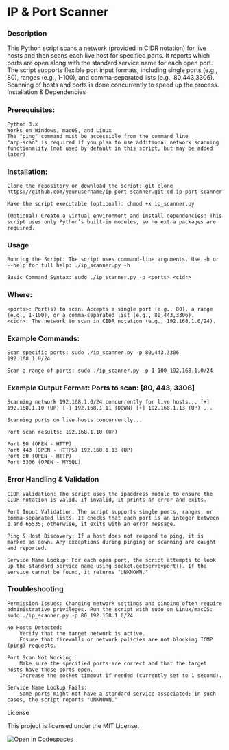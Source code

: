 # IP & Port Scanner
### Description

This Python script scans a network (provided in CIDR notation) for live hosts and then scans each live host for specified ports. It reports which ports are open along with the standard service name for each open port. The script supports flexible port input formats, including single ports (e.g., 80), ranges (e.g., 1-100), and comma-separated lists (e.g., 80,443,3306). Scanning of hosts and ports is done concurrently to speed up the process.
Installation & Dependencies

### Prerequisites:

    Python 3.x
    Works on Windows, macOS, and Linux
    The "ping" command must be accessible from the command line
    "arp-scan" is required if you plan to use additional network scanning functionality (not used by default in this script, but may be added later)

### Installation:

    Clone the repository or download the script: git clone https://github.com/yourusername/ip-port-scanner.git cd ip-port-scanner

    Make the script executable (optional): chmod +x ip_scanner.py

    (Optional) Create a virtual environment and install dependencies: This script uses only Python’s built-in modules, so no extra packages are required.

### Usage

    Running the Script: The script uses command-line arguments. Use -h or --help for full help: ./ip_scanner.py -h

    Basic Command Syntax: sudo ./ip_scanner.py -p <ports> <cidr>

### Where:

    <ports>: Port(s) to scan. Accepts a single port (e.g., 80), a range (e.g., 1-100), or a comma-separated list (e.g., 80,443,3306).
    <cidr>: The network to scan in CIDR notation (e.g., 192.168.1.0/24).

### Example Commands:

    Scan specific ports: sudo ./ip_scanner.py -p 80,443,3306 192.168.1.0/24

    Scan a range of ports: sudo ./ip_scanner.py -p 1-100 192.168.1.0/24

### Example Output Format: Ports to scan: [80, 443, 3306]

    Scanning network 192.168.1.0/24 concurrently for live hosts... [+] 192.168.1.10 (UP) [-] 192.168.1.11 (DOWN) [+] 192.168.1.13 (UP) ...
  
    Scanning ports on live hosts concurrently...

    Port scan results: 192.168.1.10 (UP)

    Port 80 (OPEN - HTTP)
    Port 443 (OPEN - HTTPS) 192.168.1.13 (UP)
    Port 80 (OPEN - HTTP)
    Port 3306 (OPEN - MYSQL)

### Error Handling & Validation

    CIDR Validation: The script uses the ipaddress module to ensure the CIDR notation is valid. If invalid, it prints an error and exits.

    Port Input Validation: The script supports single ports, ranges, or comma-separated lists. It checks that each port is an integer between 1 and 65535; otherwise, it exits with an error message.

    Ping & Host Discovery: If a host does not respond to ping, it is marked as down. Any exceptions during pinging or scanning are caught and reported.

    Service Name Lookup: For each open port, the script attempts to look up the standard service name using socket.getservbyport(). If the service cannot be found, it returns "UNKNOWN."

### Troubleshooting

    Permission Issues: Changing network settings and pinging often require administrative privileges. Run the script with sudo on Linux/macOS: sudo ./ip_scanner.py -p 80 192.168.1.0/24

    No Hosts Detected:
        Verify that the target network is active.
        Ensure that firewalls or network policies are not blocking ICMP (ping) requests.

    Port Scan Not Working:
        Make sure the specified ports are correct and that the target hosts have those ports open.
        Increase the socket timeout if needed (currently set to 1 second).

    Service Name Lookup Fails:
        Some ports might not have a standard service associated; in such cases, the script reports "UNKNOWN."

License

This project is licensed under the MIT License.

[![Open in Codespaces](https://classroom.github.com/assets/launch-codespace-2972f46106e565e64193e422d61a12cf1da4916b45550586e14ef0a7c637dd04.svg)](https://classroom.github.com/open-in-codespaces?assignment_repo_id=18052685)
